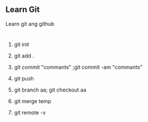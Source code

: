 ## Learn Git 

Learn git ang github
# 
1. git init
2. git add .
3. git commit "commants" ;git commit -am "commants"
4. git push

5. git branch aa; git checkout aa
6. git merge temp
7. git remote -v
